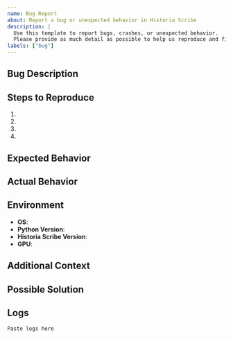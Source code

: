 ```yaml
---
name: Bug Report
about: Report a bug or unexpected behavior in Historia Scribe
description: |
  Use this template to report bugs, crashes, or unexpected behavior.
  Please provide as much detail as possible to help us reproduce and fix the issue.
labels: ["bug"]
---
```


## Bug Description

<!-- A clear and concise description of what the bug is -->

## Steps to Reproduce

1. <!-- Step 1 -->
2. <!-- Step 2 -->
3. <!-- Step 3 -->
4. <!-- ... -->

## Expected Behavior

<!-- What you expected to happen -->

## Actual Behavior

<!-- What actually happened, including any error messages or screenshots -->

## Environment

- **OS**: <!-- e.g., Windows 10, Ubuntu 20.04, macOS 12.0 -->
- **Python Version**: <!-- e.g., 3.8.10 -->
- **Historia Scribe Version**: <!-- e.g., 0.1.0 -->
- **GPU**: <!-- e.g., NVIDIA RTX 3080, CPU only -->

## Additional Context

<!-- Add any other context about the problem here -->

## Possible Solution

<!-- If you have suggestions for a fix, please describe them here -->

## Logs

<!-- If applicable, add logs or console output to help explain your problem -->

```
Paste logs here
```
